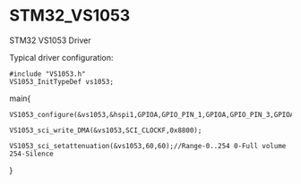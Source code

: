# STM32_VS1053
STM32 VS1053 Driver

Typical driver configuration:

	#include "VS1053.h"
	VS1053_InitTypeDef vs1053;

main{


	VS1053_configure(&vs1053,&hspi1,GPIOA,GPIO_PIN_1,GPIOA,GPIO_PIN_3,GPIOA,GPIO_PIN_4,GPIOA,GPIO_PIN_2,1000);
	
	VS1053_sci_write_DMA(&vs1053,SCI_CLOCKF,0x8800);
	
  	VS1053_sci_setattenuation(&vs1053,60,60);//Range-0..254 0-Full volume 254-Silence
  
}
